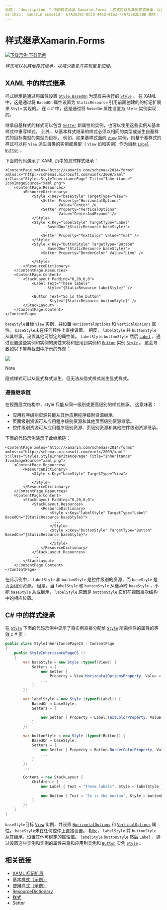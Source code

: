 ```yaml
---
标题： "description：" 中的样式继承 Xamarin.Forms ：样式可以从其他样式继承，以减少重复并实现重复使用。 本文介绍如何在应用程序中执行样式继承 Xamarin.Forms 。 "
ms-chap： xamarin assetid： 67A3A39C-8CC0-446D-8162-FFA73582D3B8 毫秒： xamarin 窗体作者： davidbritch 毫秒. 作者： dabritch 毫秒。日期：02/17/2016 非 loc： [ Xamarin.Forms ， Xamarin.Essentials ]
---
```


# <a name="style-inheritance-in-xamarinforms"></a>样式继承Xamarin.Forms

[![下载示例](~/media/shared/download.png) 下载示例](https://docs.microsoft.com/samples/xamarin/xamarin-forms-samples/userinterface-styles-basicstyles)

_样式可以从其他样式继承，以减少重复并实现重复使用。_

## <a name="style-inheritance-in-xaml"></a>XAML 中的样式继承

样式继承是通过将属性设置 [`Style.BasedOn`](xref:Xamarin.Forms.Style.BasedOn) 为现有来执行的 [`Style`](xref:Xamarin.Forms.Style) 。 在 XAML 中，这是通过将 `BasedOn` 属性设置为 `StaticResource` 引用前面创建的的标记扩展来 `Style` 实现的。 在 c # 中，这是通过将 `BasedOn` 属性设置为 `Style` 实例实现的。

继承自基样式的样式可以包含 [`Setter`](xref:Xamarin.Forms.Setter) 新属性的实例，也可以使用这些实例从基本样式中重写样式。 此外，从基本样式继承的样式必须以相同的类型或派生自基样式的目标类型的类型为目标。 例如，如果基样式面向 [`View`](xref:Xamarin.Forms.View) 实例，则基于基样式的样式可以将 `View` 派生自类的实例或类型（ `View` 如和实例）作为目标 [`Label`](xref:Xamarin.Forms.Label) [`Button`](xref:Xamarin.Forms.Button) 。

下面的代码演示了 XAML 页中的*显式*样式继承：

```xaml
<ContentPage xmlns="http://xamarin.com/schemas/2014/forms" xmlns:x="http://schemas.microsoft.com/winfx/2009/xaml" x:Class="Styles.StyleInheritancePage" Title="Inheritance" IconImageSource="xaml.png">
    <ContentPage.Resources>
        <ResourceDictionary>
            <Style x:Key="baseStyle" TargetType="View">
                <Setter Property="HorizontalOptions"
                        Value="Center" />
                <Setter Property="VerticalOptions"
                        Value="CenterAndExpand" />
            </Style>
            <Style x:Key="labelStyle" TargetType="Label"
                   BasedOn="{StaticResource baseStyle}">
                ...
                <Setter Property="TextColor" Value="Teal" />
            </Style>
            <Style x:Key="buttonStyle" TargetType="Button"
                   BasedOn="{StaticResource baseStyle}">
                <Setter Property="BorderColor" Value="Lime" />
                ...
            </Style>
        </ResourceDictionary>
    </ContentPage.Resources>
    <ContentPage.Content>
        <StackLayout Padding="0,20,0,0">
            <Label Text="These labels"
                   Style="{StaticResource labelStyle}" />
            ...
            <Button Text="So is the button"
                    Style="{StaticResource buttonStyle}" />
        </StackLayout>
    </ContentPage.Content>
</ContentPage>
```

`baseStyle`目标 [`View`](xref:Xamarin.Forms.View) 实例，并设置 [`HorizontalOptions`](xref:Xamarin.Forms.View.HorizontalOptions) 和 [`VerticalOptions`](xref:Xamarin.Forms.View.VerticalOptions) 属性。 `baseStyle`未在任何控件上直接设置。 相反， `labelStyle` 并 `buttonStyle` 从其继承，设置其他可绑定的属性值。 `labelStyle` `buttonStyle` 然后 [`Label`](xref:Xamarin.Forms.Label) ，通过设置这些实例和实例的属性来将和应用到实例和 [`Button`](xref:Xamarin.Forms.Button) 实例 [`Style`](xref:Xamarin.Forms.NavigableElement.Style) 。 这会导致如以下屏幕截图中所示的外观：

[![](inheritance-images/style-inheritance.png)](inheritance-images/style-inheritance-large.png#lightbox)

> [!NOTE]
> 隐式样式可以从显式样式派生，但无法从隐式样式派生显式样式。

### <a name="respecting-the-inheritance-chain"></a>遵循继承链

在视图层次结构中，style 只能从同一级别或更高级别的样式继承。 这意味着：

- 应用程序级别资源只能从其他应用程序级别资源继承。
- 页面级别资源可从应用程序级别资源和其他页面级别资源继承。
- 控件级别资源可从应用程序级别资源、页级别资源和其他控件级别资源继承。

下面的代码示例演示了此继承链：

```xaml
<ContentPage xmlns="http://xamarin.com/schemas/2014/forms" xmlns:x="http://schemas.microsoft.com/winfx/2009/xaml" x:Class="Styles.StyleInheritancePage" Title="Inheritance" IconImageSource="xaml.png">
    <ContentPage.Resources>
        <ResourceDictionary>
            <Style x:Key="baseStyle" TargetType="View">
              ...
            </Style>
        </ResourceDictionary>
    </ContentPage.Resources>
    <ContentPage.Content>
        <StackLayout Padding="0,20,0,0">
            <StackLayout.Resources>
                <ResourceDictionary>
                    <Style x:Key="labelStyle" TargetType="Label" BasedOn="{StaticResource baseStyle}">
                      ...
                    </Style>
                    <Style x:Key="buttonStyle" TargetType="Button" BasedOn="{StaticResource baseStyle}">
                      ...
                    </Style>
                </ResourceDictionary>
            </StackLayout.Resources>
            ...
        </StackLayout>
    </ContentPage.Content>
</ContentPage>
```

在此示例中， `labelStyle` 和 `buttonStyle` 是控件级别的资源，而 `baseStyle` 是页面级别资源。 但是，当 `labelStyle` 和 `buttonStyle` 从继承时 `baseStyle` ，不能 `baseStyle` 从或继承， `labelStyle` 原因是 `buttonStyle` 它们在视图层次结构中的相应位置。

## <a name="style-inheritance-in-c35"></a>C&#35; 中的样式继承

在 [`Style`](xref:Xamarin.Forms.Style) 下面的代码示例中显示了将实例直接分配给 [`Style`](xref:Xamarin.Forms.NavigableElement.Style) 所需控件的属性的等效 c # 页：

```csharp
public class StyleInheritancePageCS : ContentPage
{
    public StyleInheritancePageCS ()
    {
        var baseStyle = new Style (typeof(View)) {
            Setters = {
                new Setter {
                    Property = View.HorizontalOptionsProperty, Value = LayoutOptions.Center    },
                ...
            }
        };

        var labelStyle = new Style (typeof(Label)) {
            BasedOn = baseStyle,
            Setters = {
                ...
                new Setter { Property = Label.TextColorProperty, Value = Color.Teal    }
            }
        };

        var buttonStyle = new Style (typeof(Button)) {
            BasedOn = baseStyle,
            Setters = {
                new Setter { Property = Button.BorderColorProperty, Value =    Color.Lime },
                ...
            }
        };
        ...

        Content = new StackLayout {
            Children = {
                new Label { Text = "These labels", Style = labelStyle },
                ...
                new Button { Text = "So is the button", Style = buttonStyle }
            }
        };
    }
}
```

`baseStyle`目标 [`View`](xref:Xamarin.Forms.View) 实例，并设置 [`HorizontalOptions`](xref:Xamarin.Forms.View.HorizontalOptions) 和 [`VerticalOptions`](xref:Xamarin.Forms.View.VerticalOptions) 属性。 `baseStyle`未在任何控件上直接设置。 相反， `labelStyle` 并 `buttonStyle` 从其继承，设置其他可绑定的属性值。 `labelStyle` `buttonStyle` 然后 [`Label`](xref:Xamarin.Forms.Label) ，通过设置这些实例和实例的属性来将和应用到实例和 [`Button`](xref:Xamarin.Forms.Button) 实例 [`Style`](xref:Xamarin.Forms.NavigableElement.Style) 。

## <a name="related-links"></a>相关链接

- [XAML 标记扩展](~/xamarin-forms/xaml/xaml-basics/xaml-markup-extensions.md)
- [基本样式（示例）](https://docs.microsoft.com/samples/xamarin/xamarin-forms-samples/userinterface-styles-basicstyles)
- [使用样式（示例）](https://docs.microsoft.com/samples/xamarin/xamarin-forms-samples/workingwithstyles)
- [ResourceDictionary](xref:Xamarin.Forms.ResourceDictionary)
- [样式](xref:Xamarin.Forms.Style)
- [](xref:Xamarin.Forms.Setter)Setter
